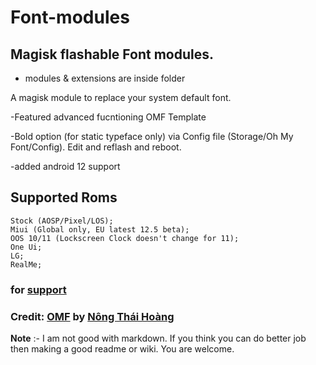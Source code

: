 # Font-modules 
## Magisk flashable Font modules.

- modules & extensions are inside folder





A magisk module to replace your system default font.
</p>-Featured advanced fucntioning OMF Template
</p>-Bold option (for static typeface only) via Config file (Storage/Oh My Font/Config). Edit and reflash and reboot.
</p>-added android 12 support

## Supported Roms

    Stock (AOSP/Pixel/LOS);
    Miui (Global only, EU latest 12.5 beta); 
    OOS 10/11 (Lockscreen Clock doesn't change for 11);  
    One Ui;  
    LG; 
    RealMe;

### for [support](https://t.me/MFFMDisc)

### Credit: [OMF](https://gitlab.com/nongthaihoang/oh_my_font) by [Nông Thái Hoàng](https://gitlab.com/nongthaihoang)

**Note** :- I am not good with markdown. If you think you can do better job then making a good readme or wiki. You are welcome. 
